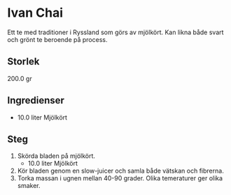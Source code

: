 # Ivan Chai
Ett te med traditioner i Ryssland som görs av mjölkört. Kan likna både svart och grönt te beroende på process.

## Storlek
200.0 gr 

## Ingredienser
- 10.0 liter Mjölkört


## Steg
1. Skörda bladen på mjölkört.
    - 10.0 liter Mjölkört
2. Kör bladen genom en slow-juicer och samla både vätskan och fibrerna.
3. Torka massan i ugnen mellan 40-90 grader. Olika temeraturer ger olika smaker.


